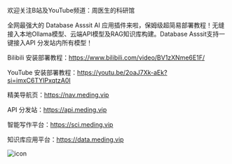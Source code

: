 欢迎关注B站及YouTube频道：周医生的科研馆

全网最强大的 Database Asssit AI 应用插件来啦，保姆级超简易部署教程！无缝接入本地Ollama模型、云端API模型及RAG知识库构建。Database Asssit支持一键接入API 分发站内所有模型！

Bilibili 安装部署教程：https://www.bilibili.com/video/BV1zXNme6E1F/

YouTube 安装部署教程：https://youtu.be/2oaJ7Xk-aEk?si=imxC6TYIPxqtzA0I

精美导航页：https://nav.meding.vip

API 分发站：https://api.meding.vip

智能写作平台：https://sci.meding.vip

知识库应用平台：https://data.meding.vip

![icon](https://github.com/user-attachments/assets/8886de29-1787-4e2e-a224-9382f53fc9cc)
